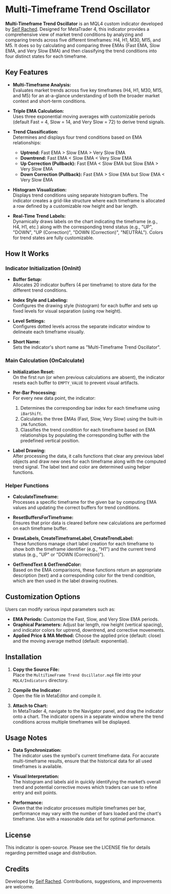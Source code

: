 # Multi-Timeframe Trend Oscillator

**Multi-Timeframe Trend Oscillator** is an MQL4 custom indicator developed by [Seif Rached](https://github.com/seifrached/). Designed for MetaTrader 4, this indicator provides a comprehensive view of market trend conditions by analyzing and comparing trends across five different timeframes: H4, H1, M30, M15, and M5. It does so by calculating and comparing three EMAs (Fast EMA, Slow EMA, and Very Slow EMA) and then classifying the trend conditions into four distinct states for each timeframe.

## Key Features

- **Multi-Timeframe Analysis:**  
  Evaluates market trends across five key timeframes (H4, H1, M30, M15, and M5) for an at-a-glance understanding of both the broader market context and short-term conditions.

- **Triple EMA Calculation:**  
  Uses three exponential moving averages with customizable periods (default Fast = 4, Slow = 14, and Very Slow = 72) to derive trend signals.

- **Trend Classification:**  
  Determines and displays four trend conditions based on EMA relationships:
  - **Uptrend:** Fast EMA > Slow EMA > Very Slow EMA  
  - **Downtrend:** Fast EMA < Slow EMA < Very Slow EMA  
  - **Up Correction (Pullback):** Fast EMA < Slow EMA but Slow EMA > Very Slow EMA  
  - **Down Correction (Pullback):** Fast EMA > Slow EMA but Slow EMA < Very Slow EMA

- **Histogram Visualization:**  
  Displays trend conditions using separate histogram buffers. The indicator creates a grid-like structure where each timeframe is allocated a row defined by a customizable row height and bar length.

- **Real-Time Trend Labels:**  
  Dynamically draws labels on the chart indicating the timeframe (e.g., H4, H1, etc.) along with the corresponding trend status (e.g., "UP", "DOWN", "UP (Correction)", "DOWN (Correction)", "NEUTRAL"). Colors for trend states are fully customizable.

## How It Works

### Indicator Initialization (OnInit)

- **Buffer Setup:**  
  Allocates 20 indicator buffers (4 per timeframe) to store data for the different trend conditions.
  
- **Index Style and Labeling:**  
  Configures the drawing style (histogram) for each buffer and sets up fixed levels for visual separation (using row height).

- **Level Settings:**  
  Configures dotted levels across the separate indicator window to delineate each timeframe visually.

- **Short Name:**  
  Sets the indicator's short name as "Multi-Timeframe Trend Oscillator".

### Main Calculation (OnCalculate)

- **Initialization Reset:**  
  On the first run (or when previous calculations are absent), the indicator resets each buffer to `EMPTY_VALUE` to prevent visual artifacts.

- **Per-Bar Processing:**  
  For every new data point, the indicator:
  1. Determines the corresponding bar index for each timeframe using `iBarShift`.
  2. Calculates the three EMAs (Fast, Slow, Very Slow) using the built-in `iMA` function.
  3. Classifies the trend condition for each timeframe based on EMA relationships by populating the corresponding buffer with the predefined vertical position.

- **Label Drawing:**  
  After processing the data, it calls functions that clear any previous label objects and draw new ones for each timeframe along with the computed trend signal. The label text and color are determined using helper functions.

### Helper Functions

- **CalculateTimeframe:**  
  Processes a specific timeframe for the given bar by computing EMA values and updating the correct buffers for trend conditions.

- **ResetBuffersForTimeframe:**  
  Ensures that prior data is cleared before new calculations are performed on each timeframe buffer.

- **DrawLabels, CreateTimeframeLabel, CreateTrendLabel:**  
  These functions manage chart label creation for each timeframe to show both the timeframe identifier (e.g., "H1") and the current trend status (e.g., "UP" or "DOWN (Correction)").

- **GetTrendText & GetTrendColor:**  
  Based on the EMA comparisons, these functions return an appropriate description (text) and a corresponding color for the trend condition, which are then used in the label drawing routines.

## Customization Options

Users can modify various input parameters such as:
- **EMA Periods:** Customize the Fast, Slow, and Very Slow EMA periods.
- **Graphical Parameters:** Adjust bar length, row height (vertical spacing), and indicator colors for uptrend, downtrend, and corrective movements.
- **Applied Price & MA Method:** Choose the applied price (default: close) and the moving average method (default: exponential).

## Installation

1. **Copy the Source File:**  
   Place the `MultiTimeFrame Trend Oscillator.mq4` file into your `MQL4/Indicators` directory.

2. **Compile the Indicator:**  
   Open the file in MetaEditor and compile it.

3. **Attach to Chart:**  
   In MetaTrader 4, navigate to the Navigator panel, and drag the indicator onto a chart. The indicator opens in a separate window where the trend conditions across multiple timeframes will be displayed.

## Usage Notes

- **Data Synchronization:**  
  The indicator uses the symbol's current timeframe data. For accurate multi-timeframe results, ensure that the historical data for all used timeframes is available.
  
- **Visual Interpretation:**  
  The histogram and labels aid in quickly identifying the market’s overall trend and potential corrective moves which traders can use to refine entry and exit points.

- **Performance:**  
  Given that the indicator processes multiple timeframes per bar, performance may vary with the number of bars loaded and the chart's timeframe. Use with a reasonable data set for optimal performance.

## License

This indicator is open-source. Please see the LICENSE file for details regarding permitted usage and distribution.

## Credits

Developed by [Seif Rached](https://github.com/seifrached/). Contributions, suggestions, and improvements are welcome.
